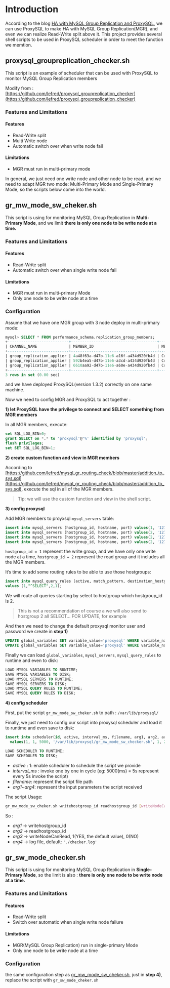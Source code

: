 # Introduction

According to the blog [HA with MySQL Group Replication and ProxySQL](http://lefred.be/content/ha-with-mysql-group-replication-and-proxysql/), we can use ProxySQL to make HA with MySQL Group Replication(MGR), and even we can realize Read-Write split above it. This project provides several shell scripts to be used in ProxySQL scheduler in order to meet the function we memtion.

## proxysql_groupreplication_checker.sh

This script is an example of scheduler that can be used with ProxySQL to monitor MySQL Group Replication members

Modify from : [https://github.com/lefred/proxysql_groupreplication_checker](https://github.com/lefred/proxysql_groupreplication_checker)

### Features and Limitations

#### Features

- Read-Write split
- Multi Write node
- Automatic switch over when write node fail

#### Limitations

- MGR must run in multi-primary mode

In general, we just need one write node and other node to be read, and we need to adapt MGR two mode: Multi-Primary Mode and Single-Primary Mode, so the scripts below come into the world.

## gr_mw_mode_sw_cheker.sh

This script is using for monitoring MySQL Group Replication in **Multi-Primary Mode**, and we limit **there is only one node to be write node at a time.**

### Features and Limitations

#### Features

- Read-Write split
- Automatic switch over when single write node fail

#### Limitations

- MGR must run in multi-primary Mode
- Only one node to be write node at a time

### Configuration

Assume that we have one MGR group with 3 node deploy in multi-primary mode:

```sql
mysql> SELECT * FROM performance_schema.replication_group_members;
+---------------------------+--------------------------------------+-------------+-------------+--------------+
| CHANNEL_NAME              | MEMBER_ID                            | MEMBER_HOST | MEMBER_PORT | MEMBER_STATE |
+---------------------------+--------------------------------------+-------------+-------------+--------------+
| group_replication_applier | 4a48f63a-d47b-11e6-a16f-a434d920fb4d | CrazyPig-PC |       24801 | ONLINE       |
| group_replication_applier | 592b4ea5-d47b-11e6-a3cd-a434d920fb4d | CrazyPig-PC |       24802 | ONLINE       |
| group_replication_applier | 6610aa92-d47b-11e6-a60e-a434d920fb4d | CrazyPig-PC |       24803 | ONLINE       |
+---------------------------+--------------------------------------+-------------+-------------+--------------+
3 rows in set (0.00 sec)
```

and we have deployed ProxySQL(version 1.3.2) correctly on one same machine.

Now we need to config MGR and ProxySQL to act together :

**1) let ProxySQL have the privilege to connect and SELECT something from MGR members**

In all MGR members, execute:

```sql
set SQL_LOG_BIN=0;
grant SELECT on *.* to 'proxysql'@'%' identified by 'proxysql';
flush privileges;
set SET SQL_LOG_BIN=1;
```

**2) create custom function and view in MGR members**

According to [https://github.com/lefred/mysql_gr_routing_check/blob/master/addition_to_sys.sql](https://github.com/lefred/mysql_gr_routing_check/blob/master/addition_to_sys.sql), execute the sql in all of the MGR members.

> Tip: we will use the custom function and view in the shell script.

**3) config proxysql**

Add MGR members to proyxsql `mysql_servers` table:

```sql
insert into mysql_servers (hostgroup_id, hostname, port) values(1, '127.0.0.1', 24801);
insert into mysql_servers (hostgroup_id, hostname, port) values(2, '127.0.0.1', 24801);
insert into mysql_servers (hostgroup_id, hostname, port) values(2, '127.0.0.1', 24802);
insert into mysql_servers (hostgroup_id, hostname, port) values(2, '127.0.0.1', 24803);
```

`hostgroup_id = 1` represent the write group, and we have only one write node at a time, `hostgroup_id = 2` represent the read group and it includes all the MGR members.

It’s time to add some routing rules to be able to use those hostgroups:

```sql
insert into mysql_query_rules (active, match_pattern, destination_hostgroup, apply) 
values (1,"^SELECT",2,1);
```

We will route all queries starting by select to hostgroup which hostgroup_id is 2.

> This is not a recommendation of course a we will also send to hostgroup 2 all SELECT… FOR UPDATE, for example

And then we need to change the default proxysql monitor user and password we create in **step 1)**

```sql
UPDATE global_variables SET variable_value='proxysql' WHERE variable_name='mysql-monitor_username';
UPDATE global_variables SET variable_value='proxysql' WHERE variable_name='mysql-monitor_password';
```

Finally we can load `global_variables`, `mysql_servers`, `mysql_query_rules` to runtime and even to disk:

```sql
LOAD MYSQL VARIABLES TO RUNTIME;
SAVE MYSQL VARIABLES TO DISK;
LOAD MYSQL SERVERS TO RUNTIME;
SAVE MYSQL SERVERS TO DISK;
LOAD MYSQL QUERY RULES TO RUNTIME;
SAVE MYSQL QUERY RULES TO DISK;
```

**4) config scheduler**

First, put the script `gr_mw_mode_sw_cheker.sh` to path : `/var/lib/proxysql/`

Finally, we just need to config our script into proxysql scheduler and load it to runtime and even save to disk:

```sql
insert into scheduler(id, active, interval_ms, filename, arg1, arg2, arg3, arg4)
  values(1, 1, 5000, '/var/lib/proxysql/gr_mw_mode_sw_checker.sh', 1, 2, 1, '/var/lib/proxysql/checker.log');

LOAD SCHEDULER TO RUNTIME;
SAVE SCHEDULER TO DISK;
```

- *active* : 1: enable scheduler to schedule the script we provide
- *interval_ms* : invoke one by one in cycle (eg: 5000(ms) = 5s represent every 5s invoke the script)
- *filename*: represent the script file path
- *arg1~arg4*: represent the input parameters the script received

The script Usage:

```bash
gr_mw_mode_sw_cheker.sh writehostgroup_id readhostgroup_id [writeNodeCanRead] [log file]
```

So :

- *arg1* -> writehostgroup_id
- *arg2* -> readhostgroup_id
- *arg3* -> writeNodeCanRead, 1(YES, the default value), 0(NO)
- *arg4* -> log file, default: `'./checker.log'`

## gr_sw_mode_checker.sh

This script is using for monitoring MySQL Group Replication in **Single-Primary Mode**, so the limit is also : **there is only one node to be write node at a time.**

### Features and Limitations

#### Features

- Read-Write split
- Switch over automatic when single write node failure

#### Limitations

- MGR(MySQL Group Replication) run in single-primary Mode
- Only one node to be write node at a time

### Configuration

the same configuration step as [gr_mw_mode_sw_cheker.sh](https://github.com/ZzzCrazyPig/proxysql_groupreplication_checker#gr_mw_mode_sw_cheker.sh), just in **step 4)**, replace the script with `gr_sw_mode_cheker.sh`
